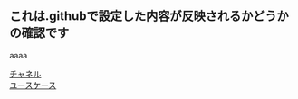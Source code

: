 ## これは.githubで設定した内容が反映されるかどうかの確認です
aaaa

[チャネル](https://teams.microsoft.com/l/channel/19%3A711ee842dc614efd88dc22fc6289382f%40thread.tacv2/D01_GitHub?groupId=004f46b9-22a7-44ad-80b4-defbd37b7220&tenantId=3f6995d4-58de-40ae-8530-0e34eac1373b)  
[ユースケース](https://nidek.box.com/s/bgsncs2jgz8zr4ckpobiigqxgkt92qi1)
